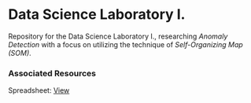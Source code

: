 # Data Science Laboratory I.

Repository for the Data Science Laboratory I., researching _Anomaly Detection_ with a focus on utilizing the technique of _Self-Organizing Map (SOM)_.

### Associated Resources

Spreadsheet: [View](https://docs.google.com/spreadsheets/d/1rDKdwMOLKnQuayU_AnBupcPnm2wv6lOy5tRuI6GTpLc/edit?usp=sharing)
